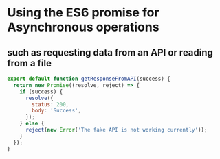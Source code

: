 # Using the ES6 promise for Asynchronous operations

## such as requesting data from an API or reading from a file

``` javascript
export default function getResponseFromAPI(success) {
  return new Promise((resolve, reject) => {
    if (success) {
      resolve({
        status: 200,
        body: 'Success',
      });
    } else {
      reject(new Error('The fake API is not working currently'));
    }
  });
}
```
